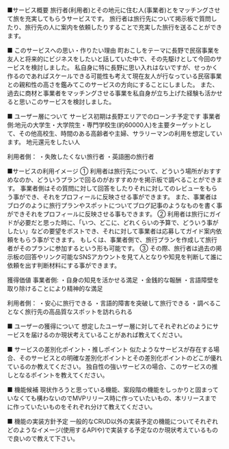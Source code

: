 ■サービス概要
旅行者(利用者)とその地元に住む人(事業者)とをマッチングさせて旅を充実してもらうサービスです。
旅行者は旅行先について掲示板で質問したり、旅行先の人に案内を依頼したりすることで充実した旅行を送ることができます。

■ このサービスへの思い・作りたい理由
町おこしをテーマに長野で民宿事業を友人と将来的にビジネスをしたいと話していた中で、その先駆けとして今回のサービスを検討しました。
私自身に特に長野に思い入れはないですが、せっかく作るのであればスケールできる可能性も考えて現在友人が行なっている民宿事業との親和性の高さを鑑みてこのサービスの方向にすることにしました。
また、過去に商材と事業者をマッチングさせる事業を私自身が立ち上げた経験も活かせると思いこのサービスを検討しました。

■ ユーザー層について
サービス初期は長野エリアでのローンチ予定です
事業者側:地元の大学生・大学院生・専門学校生(約60000人)を主要ターゲットとして、その他高校生、時間のある高齢者や主婦、サラリーマンの利用を想定しています。
地元還元をしたい人

利用者側：
・失敗したくない旅行者
・英語圏の旅行者

■サービスの利用イメージ
①
利用者は旅行先について、どういう場所がおすすめなのか、どういうプランで回るのがおすすめかを掲示板で調べることができます。
事業者側はその質問に対して回答をしたりそれに対してのレビューをもらう事ができ、それをプロフィールに反映させる事ができます。
また、事業者はブログのように旅行プランやスポットについてブログ記事のようなものを書く事ができそれをプロフィールに反映させる事もできます。
②
利用者は旅行にガイドが必要だと思った時に、「いつ、どこに、どれくらいの予算で、どういう事がしたい」などの要望をポストでき、それに対して事業者は応募してガイド案内依頼をもらう事ができます。
もしくは、事業者側で、旅行プランを作成して旅行者がそのプランに参加するという形も可能です。
③
その際、旅行者は過去の掲示板の回答やリンク可能なSNSアカウントを見て人となりや知見を判断して誰に依頼を出す判断材料にする事ができます。

獲得価値
事業者側:
・自身の知見を活かせる満足
・金銭的な報酬
・言語障壁を取り除けることにより精神的な満足

利用者側：
・安心に旅行できる
・言語的障害を突破して旅行できる
・調べることなく旅行先の高品質なスポットを訪れられる

■ ユーザーの獲得について
想定したユーザー層に対してそれぞれどのようにサービスを届けるのか現状考えていることがあれば教えてください。

■ サービスの差別化ポイント・推しポイント
似たようなサービスが存在する場合、そのサービスとの明確な差別化ポイントとその差別化ポイントのどこが優れているのか教えてください。
独自性の強いサービスの場合、このサービスの推しとなるポイントを教えてください。

■ 機能候補
現状作ろうと思っている機能、案段階の機能をしっかりと固まっていなくても構わないのでMVPリリース時に作っていたいもの、本リリースまでに作っていたいものをそれぞれ分けて教えてください。

■ 機能の実装方針予定
一般的なCRUD以外の実装予定の機能についてそれぞれどのようなイメージ(使用するAPIや)で実装する予定なのか現状考えているもので良いので教えて下さい。
